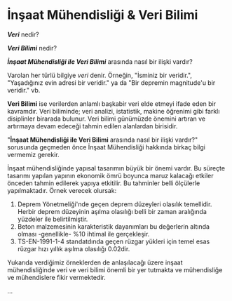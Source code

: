 # İnşaat Mühendisliği & Veri Bilimi

***Veri*** nedir?

***Veri Bilimi*** nedir?

***İnşaat Mühendisliği ile Veri Bilimi*** arasında nasıl bir ilişki vardır?

Varolan her türlü bilgiye *veri* denir. Örneğin, "İsminiz bir veridir.", "Yaşadığınız evin adresi bir veridir." ya da "Bir depremin magnitude'u bir veridir." vb.

**Veri Bilimi** ise verilerden anlamlı başkabir veri elde etmeyi ifade eden bir kavramdır. Veri biliminde; veri analizi, istatistik, makine öğrenimi gibi farklı disiplinler birarada bulunur. Veri bilimi günümüzde önemini artıran ve artırmaya devam edeceği tahmin edilen alanlardan birisidir.

"**İnşaat Mühendisliği ile Veri Bilimi** arasında nasıl bir ilişki vardır?" sorusunda geçmeden önce İnşaat Mühendisliği hakkında birkaç bilgi vermemiz gerekir.

İnşaat mühendisliğinde yapısal tasarımın büyük bir önemi vardır. Bu süreçte tasarımı yapılan yapının ekonomik ömrü boyunca maruz kalacağı etkiler önceden tahmin edilerek yapıya etkitilir. Bu tahminler belli ölçülerle yapılmaktadır. Örnek verecek olursak:

1. Deprem Yönetmeliği'nde geçen deprem düzeyleri olasılık temellidir.
Herbir deprem düzeyinin aşılma olasılığı belli bir zaman aralığında yüzdeler ile belirtilmiştir.
2. Beton malzemesinin karakteristik dayanımları bu değerlerin altında olması -genellikle- %10 ihtimal ile gerçekleşir.
3. TS-EN-1991-1-4 standatdında geçen rüzgar yükleri için temel esas rüzgar hızı yıllık aşılma olasılığı 0.02dir.

Yukarıda verdiğimiz örneklerden de anlaşılacağı üzere inşaat mühendisliğinde veri ve veri bilimi önemli bir yer tutmakta ve mühendisliğe ve mühendislere fikir vermektedir.

...